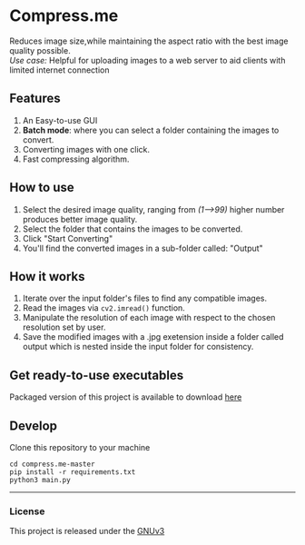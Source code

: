 # Compress.me

Reduces image size,while maintaining the aspect ratio with the best image quality possible.  
*Use case:* Helpful for uploading images to a web server to aid clients with limited internet connection 

## Features 
1. An Easy-to-use GUI 
2. **Batch mode**: where you can select a folder containing the images to convert.
3. Converting images with one click.
4. Fast compressing algorithm.

## How to use
1. Select the desired image quality, ranging from *(1-->99)* higher number produces better image quality.
2. Select the folder that contains the images to be converted.
3. Click "Start Converting"
4. You'll find the converted images in a sub-folder called: "Output"

## How it works
1. Iterate over the input folder's files to find any compatible images.
2. Read the images via `cv2.imread()` function.
3. Manipulate the resolution of each image with respect to the chosen resolution set by user.
4. Save the modified images with a .jpg exetension inside a folder called output which is nested inside the input folder for consistency.

## Get ready-to-use executables 
Packaged version of this project is available to download [here](https://waleedalrashed.com/apps/compress_me_v2.exe)


## Develop 
Clone this repository to your machine
````
cd compress.me-master 
pip install -r requirements.txt
python3 main.py
````

---
### License 
This project is released under the [GNUv3](LICENSE)

